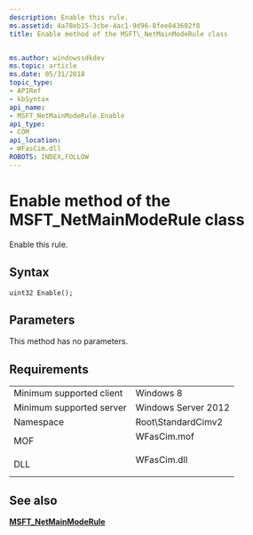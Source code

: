```yaml
---
description: Enable this rule.
ms.assetid: 4a78eb15-3cbe-4ac1-9d96-8fee043602f8
title: Enable method of the MSFT\_NetMainModeRule class


ms.author: windowssdkdev
ms.topic: article
ms.date: 05/31/2018
topic_type: 
- APIRef
- kbSyntax
api_name: 
- MSFT_NetMainModeRule.Enable
api_type: 
- COM
api_location: 
- WFasCim.dll
ROBOTS: INDEX,FOLLOW
---
```


# Enable method of the MSFT\_NetMainModeRule class

Enable this rule.

## Syntax


```mof
uint32 Enable();
```



## Parameters

This method has no parameters.

## Requirements



|                                     |                                                                                        |
|-------------------------------------|----------------------------------------------------------------------------------------|
| Minimum supported client<br/> | Windows 8<br/>                                                                   |
| Minimum supported server<br/> | Windows Server 2012<br/>                                                         |
| Namespace<br/>                | Root\\StandardCimv2<br/>                                                         |
| MOF<br/>                      | <dl> <dt>WFasCim.mof</dt> </dl> |
| DLL<br/>                      | <dl> <dt>WFasCim.dll</dt> </dl> |



## See also

<dl> <dt>

[**MSFT\_NetMainModeRule**](msft-netmainmoderule.md)
</dt> </dl>

 

 




